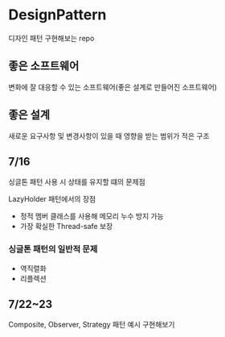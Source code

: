 # DesignPattern
디자인 패턴 구현해보는 repo

## 좋은 소프트웨어
변화에 잘 대응할 수 있는 소프트웨어(좋은 설계로 만들어진 소프트웨어)
## 좋은 설계
새로운 요구사항 및 변경사항이 있을 때 영향을 받는 범위가 적은 구조


## 7/16
싱글톤 패턴 사용 시 상태를 유지할 떄의 문제점

LazyHolder 패턴에서의 장점
- 정적 멤버 클래스를 사용해 메모리 누수 방지 가능
- 가장 확실한 Thread-safe 보장
    <br>

### 싱글톤 패턴의 일반적 문제
- 역직렬화
- 리플렉션

## 7/22~23
Composite, Observer, Strategy 패턴 예시 구현해보기
